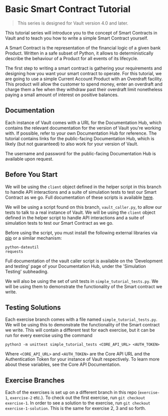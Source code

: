 # Basic Smart Contract Tutorial

> This series is designed for Vault version 4.0 and later.

This tutorial series will introduce you to the concept of Smart Contracts in Vault and to teach you how to write a simple Smart Contract yourself.

A Smart Contract is the representation of the financial logic of a given bank Product. Written in a safe subset of Python, it allows to deterministically describe the behaviour of a Product for all events of its lifecycle.

The first step to writing a smart contract is gathering your requirements and designing how you want your smart contract to operate. For this tutorial, we are going to use a simple Current Account Product with an Overdraft facility. This product will allow the customer to spend money, enter an overdraft and charge them a fee when they withdraw past their overdraft limit nonetheless paying a small amount of interest on positive balances.

## Documentation

Each instance of Vault comes with a URL for the Documentation Hub, which contains the relevant documentation for the version of Vault you're working with. If possible, refer to your own Documentation Hub for reference. The tutorial contains links for the public-facing Documentation Hub, which is likely (but not guaranteed) to also work for your version of Vault.

The username and password for the public-facing Documentation Hub is available upon request.

## Before You Start

We will be using the `client` object defined in the helper script in this branch to handle API interactions and a suite of simulation tests to test our Smart Contract as we go. Full documentation of these scripts is available [here](https://documentation.external.thoughtmachine.io/reference/contracts/development_and_testing/).

We will be using a script found on this branch, `vault_caller.py`, to allow our tests to talk to a real instance of Vault. We will be using the `client` object defined in the helper script to handle API interactions and a suite of simulation tests to test our Smart Contract as we go.

Before using the script, you must install the following external libraries via [pip](https://pypi.org/project/pip/) or a similar mechanism:

```
python-dateutil
requests
```

Full documentation of the vault caller script is available on the 'Development and testing' page of your Documentation Hub, under the 'Simulation Testing' subheading.

We will also be using the set of unit tests in `simple_tutorial_tests.py`. We will be using them to demonstrate the functionality of the Smart contract we write.

## Testing Solutions

Each exercise branch comes with a file named `simple_tutorial_tests.py`. We will be using this to demonstrate the functionality of the Smart contract we write. This will contain a different test for each exercise, but it can be run for every exercise using the command

```
python3 -m unittest simple_tutorial_tests <CORE_API_URL> <AUTH_TOKEN>
```

Where `<CORE_API_URL>` and `<AUTH_TOKEN>` are the Core API URL and the Authentication Token for your instance of Vault respectively. To learn more about these variables, see the Core API Documentation.

## Exercise Branches

Each of the exercises is set up on a different branch in this repo (`exercise-1`, `exercise-2` etc.). To check out the first exercise, run `git checkout exercise-1`. In order to see a solution to the exercise, run `git checkout exercise-1-solution`. This is the same for exercise 2, 3 and so forth.
